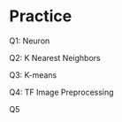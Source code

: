 # Practice  
Q1: Neuron                                          
               
Q2: K Nearest Neighbors        
              
Q3: K-means                       
      
Q4: TF Image Preprocessing                      
      
Q5    
